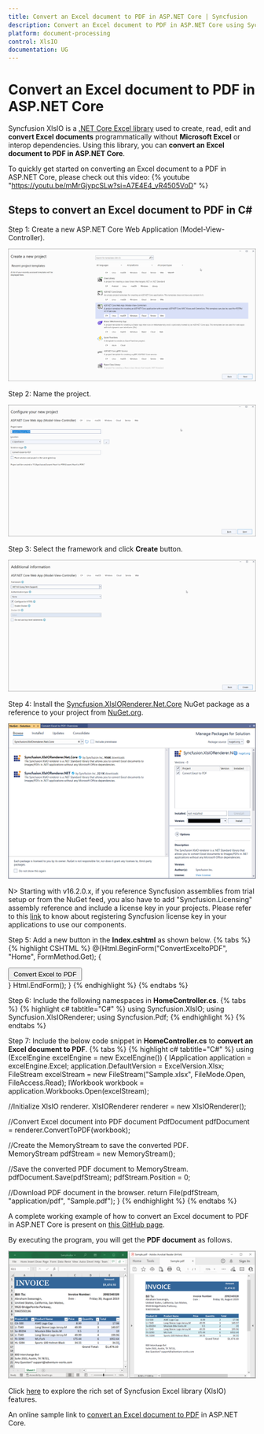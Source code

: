 ```yaml
---
title: Convert an Excel document to PDF in ASP.NET Core | Syncfusion
description: Convert an Excel document to PDF in ASP.NET Core using Sycfusion .NET Core Excel library (XlsIO) without Microsoft Excel or interop dependencies.
platform: document-processing
control: XlsIO
documentation: UG
---
```


# Convert an Excel document to PDF in ASP.NET Core

Syncfusion XlsIO is a [.NET Core Excel library](https://www.syncfusion.com/document-processing/excel-framework/net-core/excel-library) used to create, read, edit and **convert Excel documents** programmatically without **Microsoft Excel** or interop dependencies. Using this library, you can **convert an Excel document to PDF in ASP.NET Core**.

To quickly get started on converting an Excel document to a PDF in ASP.NET Core, please check out this video:
{% youtube "https://youtu.be/mMrGjypcSLw?si=A7E4E4_vR4505VoD" %}

## Steps to convert an Excel document to PDF in C#

Step 1: Create a new ASP.NET Core Web Application (Model-View-Controller).

![Create a ASP.NET Core Web App project in visual studio](ASP-NET-Core_images\ASP-NET-Core_images_img5.png)

Step 2: Name the project.

![Name the project](ASP-NET-Core_images\ASP-NET-Core_images_img6.png)

Step 3: Select the framework and click **Create** button.

![Framework version](ASP-NET-Core_images\ASP-NET-Core_images_img7.png)

Step 4: Install the [Syncfusion.XlsIORenderer.Net.Core](https://www.nuget.org/packages/Syncfusion.XlsIORenderer.Net.Core) NuGet package as a reference to your project from [NuGet.org](https://www.nuget.org/).

![Install Syncfusion.XlsIORenderer.Net.Core NuGet Package](ASP-NET-Core_images\ASP-NET-Core_images_img8.png)

N> Starting with v16.2.0.x, if you reference Syncfusion assemblies from trial setup or from the NuGet feed, you also have to add "Syncfusion.Licensing" assembly reference and include a license key in your projects. Please refer to this [link](https://help.syncfusion.com/common/essential-studio/licensing/overview) to know about registering Syncfusion license key in your applications to use our components. 

Step 5: Add a new button in the **Index.cshtml** as shown below.
{% tabs %}  
{% highlight CSHTML %}
@{Html.BeginForm("ConvertExceltoPDF", "Home", FormMethod.Get);
    {
        <div>
            <input type="submit" value="Convert Excel to PDF" style="width:150px;height:27px" />
        </div>
    }
    Html.EndForm();
}
{% endhighlight %}
{% endtabs %}

Step 6: Include the following namespaces in **HomeController.cs**.
{% tabs %}
{% highlight c# tabtitle="C#" %}
using Syncfusion.XlsIO;
using Syncfusion.XlsIORenderer;
using Syncfusion.Pdf;
{% endhighlight %}
{% endtabs %}

Step 7: Include the below code snippet in **HomeController.cs** to **convert an Excel document to PDF**. 
{% tabs %}
{% highlight c# tabtitle="C#" %}
using (ExcelEngine excelEngine = new ExcelEngine())
{
  IApplication application = excelEngine.Excel;
  application.DefaultVersion = ExcelVersion.Xlsx;
  FileStream excelStream = new FileStream("Sample.xlsx", FileMode.Open, FileAccess.Read);
  IWorkbook workbook = application.Workbooks.Open(excelStream);

  //Initialize XlsIO renderer.
  XlsIORenderer renderer = new XlsIORenderer();

  //Convert Excel document into PDF document 
  PdfDocument pdfDocument = renderer.ConvertToPDF(workbook);

  //Create the MemoryStream to save the converted PDF.      
  MemoryStream pdfStream = new MemoryStream();

  //Save the converted PDF document to MemoryStream.
  pdfDocument.Save(pdfStream);
  pdfStream.Position = 0;

  //Download PDF document in the browser.
  return File(pdfStream, "application/pdf", "Sample.pdf");
}
{% endhighlight %}
{% endtabs %}

A complete working example of how to convert an Excel document to PDF in ASP.NET Core is present on [this GitHub page](https://github.com/SyncfusionExamples/XlsIO-Examples/tree/master/Getting%20Started/ASP.NET%20Core/Convert%20Excel%20to%20PDF).

By executing the program, you will get the **PDF document** as follows.

![Output File](ASP-NET-Core_images\ASP-NET-Core_images_img9.png)

Click [here](https://www.syncfusion.com/document-processing/excel-framework/net-core) to explore the rich set of Syncfusion Excel library (XlsIO) features.

An online sample link to [convert an Excel document to PDF](https://ej2.syncfusion.com/aspnetcore/Excel/ExcelToPDF#/material3) in ASP.NET Core.
